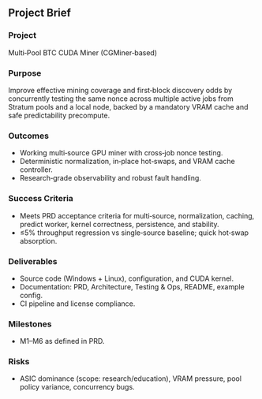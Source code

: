 ## Project Brief

### Project
Multi‑Pool BTC CUDA Miner (CGMiner‑based)

### Purpose
Improve effective mining coverage and first‑block discovery odds by concurrently testing the same nonce across multiple active jobs from Stratum pools and a local node, backed by a mandatory VRAM cache and safe predictability precompute.

### Outcomes
- Working multi‑source GPU miner with cross‑job nonce testing.
- Deterministic normalization, in‑place hot‑swaps, and VRAM cache controller.
- Research‑grade observability and robust fault handling.

### Success Criteria
- Meets PRD acceptance criteria for multi‑source, normalization, caching, predict worker, kernel correctness, persistence, and stability.
- ≤5% throughput regression vs single‑source baseline; quick hot‑swap absorption.

### Deliverables
- Source code (Windows + Linux), configuration, and CUDA kernel.
- Documentation: PRD, Architecture, Testing & Ops, README, example config.
- CI pipeline and license compliance.

### Milestones
- M1–M6 as defined in PRD.

### Risks
- ASIC dominance (scope: research/education), VRAM pressure, pool policy variance, concurrency bugs.



